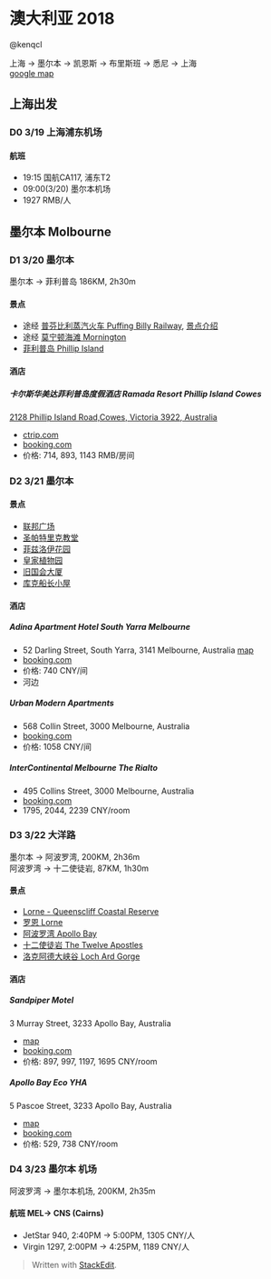<!DOCTYPE html>
<html>

<head>
  <meta charset="utf-8">
  <meta name="viewport" content="width=device-width, initial-scale=1.0">
  <title>australia_ken.md</title>
  <link rel="stylesheet" href="https://stackedit.io/style.css" />
</head>

<body class="stackedit">
  <div class="stackedit__html"><h1 id="澳大利亚--2018">澳大利亚  2018</h1>
<p>@kenqcl</p>
<p>上海 -&gt; 墨尔本 -&gt; 凯恩斯 -&gt; 布里斯班 -&gt; 悉尼 -&gt; 上海<br>
<a href="https://drive.google.com/open?id=1OF5N7gbtPE1iI_rTncgnqjs5iyFS9yYq&amp;usp=sharing">google map</a></p>
<h2 id="上海出发">上海出发</h2>
<h3 id="d0-319-上海浦东机场">D0 3/19 上海浦东机场</h3>
<h4 id="航班">航班</h4>
<ul>
<li>19:15 国航CA117, 浦东T2</li>
<li>09:00(3/20) 墨尔本机场</li>
<li>1927 RMB/人</li>
</ul>
<h2 id="墨尔本-molbourne">墨尔本 Molbourne</h2>
<h3 id="d1-320-墨尔本">D1 3/20 墨尔本</h3>
<p>墨尔本 -&gt; 菲利普岛 186KM, 2h30m</p>
<h4 id="景点">景点</h4>
<ul>
<li>途经 <a href="https://goo.gl/maps/h8XvMWmCee62">普芬比利蒸汽火车 Puffing Billy Railway</a>, <a href="http://you.ctrip.com/sight/melbourne312/137160.html">景点介绍</a></li>
<li>途经 <a href="https://goo.gl/maps/5k1f8hoyZvo">莫宁顿海滩 Mornington</a></li>
<li><a href="https://goo.gl/maps/5vp7H4UPJW92">菲利普岛 Phillip Island</a></li>
</ul>
<h4 id="酒店">酒店</h4>
<h5 id="卡尔斯华美达菲利普岛度假酒店-ramada-resort-phillip-island-cowes">卡尔斯华美达菲利普岛度假酒店 Ramada Resort Phillip Island Cowes</h5>
<p><a href="https://goo.gl/maps/hjHyXLidofS2">2128 Phillip Island Road,Cowes, Victoria 3922, Australia</a></p>
<ul>
<li><a href="http://hotels.ctrip.com/international/737964.html">ctrip.com</a></li>
<li><a href="http://www.booking.com/Share-FJ45s7">booking.com</a></li>
<li>价格: 714, 893, 1143 RMB/房间</li>
</ul>
<h3 id="d2-321-墨尔本">D2 3/21 墨尔本</h3>
<h4 id="景点-1">景点</h4>
<ul>
<li><a href="http://you.ctrip.com/sight/melbourne312/45087.html">联邦广场</a></li>
<li><a href="http://you.ctrip.com/sight/melbourne312/67272.html">圣帕特里克教堂</a></li>
<li><a href="http://you.ctrip.com/sight/melbourne312/67275.html">菲兹洛伊花园</a></li>
<li><a href="http://you.ctrip.com/sight/melbourne312/13562.html">皇家植物园</a></li>
<li><a href="http://you.ctrip.com/sight/melbourne312/110403.html">旧国会大厦</a></li>
<li><a href="http://you.ctrip.com/sight/melbourne312/13582.html">库克船长小屋</a></li>
</ul>
<h4 id="酒店-1">酒店</h4>
<h5 id="adina-apartment-hotel-south-yarra-melbourne">Adina Apartment Hotel South Yarra Melbourne</h5>
<ul>
<li>52 Darling Street, South Yarra, 3141 Melbourne, Australia <a href="https://goo.gl/maps/a9UAH7LfocN2">map</a></li>
<li><a href="http://www.booking.com/Share-Dk4T9J">booking.com</a></li>
<li>价格: 740 CNY/间</li>
<li>河边</li>
</ul>
<h5 id="urban-modern-apartments">Urban Modern Apartments</h5>
<ul>
<li>568 Collin Street, 3000 Melbourne, Australia</li>
<li><a href="http://www.booking.com/Share-U0pgeN">booking.com</a></li>
<li>价格: 1058 CNY/间</li>
</ul>
<h5 id="intercontinental-melbourne-the-rialto">InterContinental Melbourne The Rialto</h5>
<ul>
<li>495 Collins Street, 3000 Melbourne, Australia</li>
<li><a href="http://www.booking.com/Share-ncRujwn">booking.com</a></li>
<li>1795, 2044, 2239 CNY/room</li>
</ul>
<h3 id="d3-322-大洋路">D3 3/22 大洋路</h3>
<p>墨尔本 -&gt; 阿波罗湾, 200KM, 2h36m<br>
阿波罗湾 -&gt; 十二使徒岩, 87KM, 1h30m</p>
<h4 id="景点-2">景点</h4>
<ul>
<li><a href="https://goo.gl/maps/oUVSept8m6t">Lorne - Queenscliff Coastal Reserve</a></li>
<li><a href="https://goo.gl/maps/kfEXoi6CxM42">罗恩 Lorne</a></li>
<li><a href="https://goo.gl/maps/vsPVMQ8G1in">阿波罗湾 Apollo Bay</a></li>
<li><a href="https://goo.gl/maps/xsmSahWpco12">十二使徒岩 The Twelve Apostles</a></li>
<li><a href="https://goo.gl/maps/9KgG3XZiPyJ2">洛克阿德大峡谷 Loch Ard Gorge</a></li>
</ul>
<h4 id="酒店-2">酒店</h4>
<h5 id="sandpiper-motel">Sandpiper Motel</h5>
<p>3 Murray Street, 3233 Apollo Bay, Australia</p>
<ul>
<li><a href="https://goo.gl/maps/V4xbHjMreRn">map</a></li>
<li><a href="http://www.booking.com/Share-0cAsk1">booking.com</a></li>
<li>价格: 897, 997, 1197, 1695 CNY/room</li>
</ul>
<h5 id="apollo-bay-eco-yha">Apollo Bay Eco YHA</h5>
<p>5 Pascoe Street, 3233 Apollo Bay, Australia</p>
<ul>
<li><a href="https://goo.gl/maps/KtNqCSFhaCr">map</a></li>
<li><a href="http://www.booking.com/Share-Gq9lsW">booking.com</a></li>
<li>价格: 529, 738 CNY/room</li>
</ul>
<h3 id="d4-323-墨尔本-机场">D4 3/23 墨尔本 机场</h3>
<p>阿波罗湾 -&gt; 墨尔本机场, 200KM, 2h35m</p>
<h4 id="航班-mel--cns-cairns">航班 MEL-&gt; CNS (Cairns)</h4>
<ul>
<li>JetStar 940, 2:40PM -&gt; 5:00PM, 1305 CNY/人</li>
<li>Virgin 1297, 2:00PM -&gt; 4:25PM, 1189 CNY/人</li>
</ul>
<blockquote>
<p>Written with <a href="https://stackedit.io/">StackEdit</a>.</p>
</blockquote>
</div>
</body>

</html>
